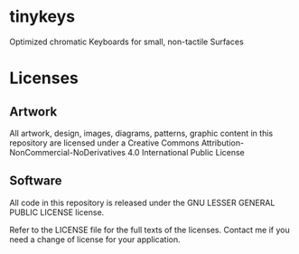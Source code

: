 # tinykeys
Optimized chromatic Keyboards for small, non-tactile Surfaces

# Licenses

## Artwork
All artwork, design, images, diagrams, patterns, graphic content in this repository are licensed under a 
Creative Commons Attribution-NonCommercial-NoDerivatives 4.0 International Public License

## Software
All code in this repository is released under the GNU LESSER GENERAL PUBLIC LICENSE license.

Refer to the LICENSE file for the full texts of the licenses.
Contact me if you need a change of license for your application. 

                  
